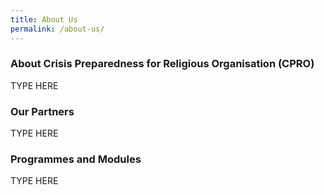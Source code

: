 ```yaml
---
title: About Us
permalink: /about-us/
---
```


### About Crisis Preparedness for Religious Organisation (CPRO)

TYPE HERE

### Our Partners

TYPE HERE

### Programmes and Modules 

TYPE HERE



